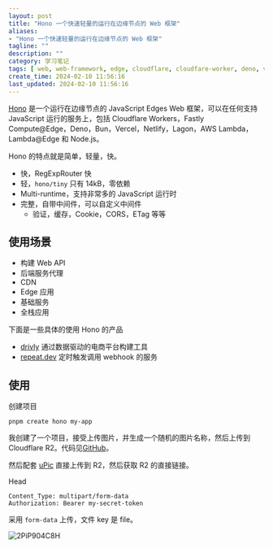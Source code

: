 ```yaml
---
layout: post
title: "Hono 一个快速轻量的运行在边缘节点的 Web 框架"
aliases:
- "Hono 一个快速轻量的运行在边缘节点的 Web 框架"
tagline: ""
description: ""
category: 学习笔记
tags: [ web, web-framework, edge, cloudflare, cloudfare-worker, deno, vercel, ]
create_time: 2024-02-10 11:56:16
last_updated: 2024-02-10 11:56:16
---
```


[Hono](https://hono.dev/) 是一个运行在边缘节点的 JavaScript Edges Web 框架，可以在任何支持 JavaScript 运行的服务上，包括 Cloudflare Workers，Fastly Compute@Edge，Deno，Bun，Vercel，Netlify，Lagon，AWS Lambda，Lambda@Edge 和 Node.js。

Hono 的特点就是简单，轻量，快。

- 快，RegExpRouter 快
- 轻，`hono/tiny` 只有 14kB，零依赖
- Multi-runtime，支持非常多的 JavaScript 运行时
- 完整，自带中间件，可以自定义中间件
  - 验证，缓存，Cookie，CORS，ETag 等等

## 使用场景

- 构建 Web API
- 后端服务代理
- CDN
- Edge 应用
- 基础服务
- 全栈应用

下面是一些具体的使用 Hono 的产品

- [drivly](https://driv.ly/) 通过数据驱动的电商平台构建工具
- [repeat.dev](https://repeat.dev/) 定时触发调用 webhook 的服务

## 使用

创建项目

```
pnpm create hono my-app
```

我创建了一个项目，接受上传图片，并生成一个随机的图片名称，然后上传到 Cloudflare R2。代码见[GitHub](https://github.com/einverne/hono-cloudflare-r2)。

然后配套 [uPic](https://blog.einverne.info/post/2022/05/upic-upload-images.html) 直接上传到 R2，然后获取 R2 的直接链接。

Head

```
Content_Type: multipart/form-data
Authorization: Bearer my-secret-token
```

采用 `form-data` 上传，文件 key 是 file。

![2PiP904C8H](https://pic.einverne.info/images/2PiP904C8H.png)
